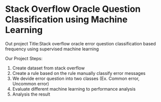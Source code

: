 # Stack Overflow Oracle Question Classification using Machine Learning 

Out project Title:Stack overflow oracle error question classification based frequency using supervised machine learning

Our Project Steps:
1. Create dataset from stack overflow
2. Create a rule based on the rule manually classify error messages
3. We devide error question into two classes (Ex. Common error, Uncommon error)
4. Evaluate different machine learning to performance analysis
5. Analysis the result 
